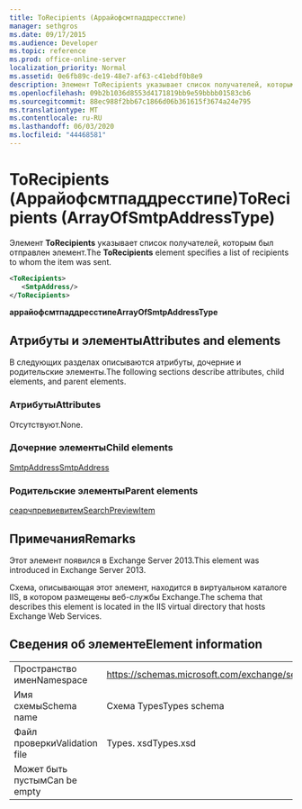 ```yaml
---
title: ToRecipients (Аррайофсмтпаддресстипе)
manager: sethgros
ms.date: 09/17/2015
ms.audience: Developer
ms.topic: reference
ms.prod: office-online-server
localization_priority: Normal
ms.assetid: 0e6fb89c-de19-48e7-af63-c41ebdf0b8e9
description: Элемент ToRecipients указывает список получателей, которым был отправлен элемент.
ms.openlocfilehash: 09b2b1036d8553d4171819bb9e59bbbb01583cb6
ms.sourcegitcommit: 88ec988f2bb67c1866d06b361615f3674a24e795
ms.translationtype: MT
ms.contentlocale: ru-RU
ms.lasthandoff: 06/03/2020
ms.locfileid: "44468581"
---
```

# <a name="torecipients-arrayofsmtpaddresstype"></a><span data-ttu-id="3e556-103">ToRecipients (Аррайофсмтпаддресстипе)</span><span class="sxs-lookup"><span data-stu-id="3e556-103">ToRecipients (ArrayOfSmtpAddressType)</span></span>

<span data-ttu-id="3e556-104">Элемент **ToRecipients** указывает список получателей, которым был отправлен элемент.</span><span class="sxs-lookup"><span data-stu-id="3e556-104">The **ToRecipients** element specifies a list of recipients to whom the item was sent.</span></span> 
  
```XML
<ToRecipients>
   <SmtpAddress/>
</ToRecipients>
```

 <span data-ttu-id="3e556-105">**аррайофсмтпаддресстипе**</span><span class="sxs-lookup"><span data-stu-id="3e556-105">**ArrayOfSmtpAddressType**</span></span>
## <a name="attributes-and-elements"></a><span data-ttu-id="3e556-106">Атрибуты и элементы</span><span class="sxs-lookup"><span data-stu-id="3e556-106">Attributes and elements</span></span>

<span data-ttu-id="3e556-107">В следующих разделах описываются атрибуты, дочерние и родительские элементы.</span><span class="sxs-lookup"><span data-stu-id="3e556-107">The following sections describe attributes, child elements, and parent elements.</span></span>
  
### <a name="attributes"></a><span data-ttu-id="3e556-108">Атрибуты</span><span class="sxs-lookup"><span data-stu-id="3e556-108">Attributes</span></span>

<span data-ttu-id="3e556-109">Отсутствуют.</span><span class="sxs-lookup"><span data-stu-id="3e556-109">None.</span></span>
  
### <a name="child-elements"></a><span data-ttu-id="3e556-110">Дочерние элементы</span><span class="sxs-lookup"><span data-stu-id="3e556-110">Child elements</span></span>

[<span data-ttu-id="3e556-111">SmtpAddress</span><span class="sxs-lookup"><span data-stu-id="3e556-111">SmtpAddress</span></span>](smtpaddress.md)
  
### <a name="parent-elements"></a><span data-ttu-id="3e556-112">Родительские элементы</span><span class="sxs-lookup"><span data-stu-id="3e556-112">Parent elements</span></span>

[<span data-ttu-id="3e556-113">сеарчпревиевитем</span><span class="sxs-lookup"><span data-stu-id="3e556-113">SearchPreviewItem</span></span>](searchpreviewitem.md)
  
## <a name="remarks"></a><span data-ttu-id="3e556-114">Примечания</span><span class="sxs-lookup"><span data-stu-id="3e556-114">Remarks</span></span>

<span data-ttu-id="3e556-115">Этот элемент появился в Exchange Server 2013.</span><span class="sxs-lookup"><span data-stu-id="3e556-115">This element was introduced in Exchange Server 2013.</span></span>
  
<span data-ttu-id="3e556-116">Схема, описывающая этот элемент, находится в виртуальном каталоге IIS, в котором размещены веб-службы Exchange.</span><span class="sxs-lookup"><span data-stu-id="3e556-116">The schema that describes this element is located in the IIS virtual directory that hosts Exchange Web Services.</span></span>
  
## <a name="element-information"></a><span data-ttu-id="3e556-117">Сведения об элементе</span><span class="sxs-lookup"><span data-stu-id="3e556-117">Element information</span></span>

|||
|:-----|:-----|
|<span data-ttu-id="3e556-118">Пространство имен</span><span class="sxs-lookup"><span data-stu-id="3e556-118">Namespace</span></span>  <br/> |https://schemas.microsoft.com/exchange/services/2006/types  <br/> |
|<span data-ttu-id="3e556-119">Имя схемы</span><span class="sxs-lookup"><span data-stu-id="3e556-119">Schema name</span></span>  <br/> |<span data-ttu-id="3e556-120">Схема Types</span><span class="sxs-lookup"><span data-stu-id="3e556-120">Types schema</span></span>  <br/> |
|<span data-ttu-id="3e556-121">Файл проверки</span><span class="sxs-lookup"><span data-stu-id="3e556-121">Validation file</span></span>  <br/> |<span data-ttu-id="3e556-122">Types. xsd</span><span class="sxs-lookup"><span data-stu-id="3e556-122">Types.xsd</span></span>  <br/> |
|<span data-ttu-id="3e556-123">Может быть пустым</span><span class="sxs-lookup"><span data-stu-id="3e556-123">Can be empty</span></span>  <br/> ||
   

